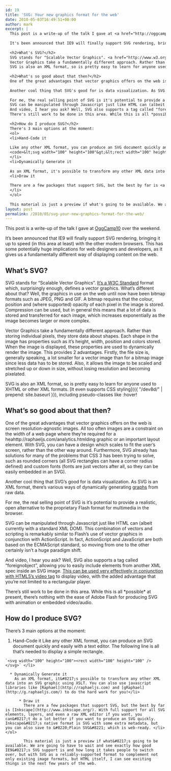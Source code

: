 ```yaml
---
id: 19
title: 'SVG: Your new graphics format for the web'
date: 2010-05-03T16:49:51+00:00
author: mark
excerpt: |
  This post is a write-up of the talk I gave at <a href="http://oggcamp.org">OggCamp10</a> over the weekend.
  
  It's been announced that IE9 will finally support SVG rendering, bringing it up to speed (in this area at least) with the other modern browsers. This has some potentially huge implications for web designers and developers, as it gives us a fundamentally different way of displaying content on the web.
  
  <h2>What's SVG?</h2>
  SVG stands for "Scalable Vector Graphics". <a href="http://www.w3.org/Graphics/SVG/">It's a W3C Standard</a> format which, surprisingly enough, defines a vector graphics. What's different about that? Well, the graphics in use on the web until now have been bitmap formats such as JPEG, PNG and GIF. A bitmap requires that the colour, position and (where supported) opacity of each pixel in the image is stored. Compression can be used, but in general this means that a lot of data is stored and transferred for each image, which increases exponentially as the image becomes larger or more complex.
  Vector Graphics take a fundamentally different approach. Rather than storing individual pixels, they store data about shapes. Each shape in the image has properties such as it's height, width, position and colors stored. When the image is displayed, these properties are used to dynamically render the image. This provides 2 advantages. Firstly, the file size is, generally speaking, a lot smaller for a vector image than for a bitmap image since less data has to be stored. Also, it allows the image to be scaled and stretched up or down in size, without losing resolution and becoming pixelated.
  SVG is also an XML format, so is pretty easy to learn for anyone used to XHTML or other XML formats. <a href="{{ "/dev8d/" | prepend: site.baseurl }}">It even supports CSS styling</a>, including pseudo-classes like :hover!
  
  <h2>What's so good about that then?</h2>
  One of the great advantages that vector graphics offers on the web is screen resolution-agnostic images. All too often images are a constraint on the width of a web page where they're required for a heahttp://raphaeljs.com/analytics.htmlding graphic or an important layout element. With SVG, you can have a design which scales to fit the user's screen, rather than the other way around. Furthermore, SVG already has solutions for many of the problems that CSS 3 has been trying to solve, such as rounded corners (all SVG rectangles can have a corner radius defined) and custom fonts (fonts are just vectors after all, so they can be easily embedded in an SVG).
  
  Another cool thing that SVG's good for is data visualization. As SVG is an XML format, there's various ways of dynamically generating <a href="http://raphaeljs.com/pie.html">graphs</a> from raw data.
  
  For me, the real selling point of SVG is it's potential to provide a realistic, open alternative to the proprietary Flash format for multimedia in the browser.
  SVG can be manipulated through Javascript just like HTML can (albeit currently with a standard XML DOM). This combination of vectors and scripting is remarkably similar to Flash's use of vector graphics in conjunction with ActionScript. In fact, ActionScript and JavaScript are both based on the ECMAScript standard, so moving from one to the other certainly isn't a huge paradigm shift.
  And video, I hear you ask? Well, SVG also supports a tag called "foreignobject", allowing you to easily include elements from another XML spec inside an SVG image. <a href="http://people.mozilla.com/~prouget/demos/round/index.xhtml">This can be used very effectively in conjunction with HTML5's video tag</a> to display video, with the added advantage that you're not limited to a rectangular player.
  There's still work to be done in this area. While this is all *possible* at present, there's nothing with the ease of Adobe Flash for producing SVG with animation or embedded video/audio.
  
  <h2>How do I produce SVG?</h2>
  There's 3 main options at the moment:
  <ol>
  <li>Hand-Code it
  
  Like any other XML format, you can produce an SVG document quickly and easily with a text editor. The following line is all that's needed to display a simple rectangle.
  <code>&lt;svg width="100" height="100"&gt;&lt;rect width="100" height="100" /&gt;&lt;/svg&gt;</code>
  </li>
  <li>Dynamically Generate it
  
  As an XML format, it's possible to transform any other XML data into an SVG graphic using XSLT. You can also use javascript libraries like <a href="http://raphaeljs.com">Raphael</a> and <a href="http://g.raphaeljs.com/">gRaphael</a> to do the hard work for you!</li>
  <li>Draw it
  
  There are a few packages that support SVG, but the best by far is <a href="http://www.inkscape.org/">Inkscape</a>. With full support for all SVG elements, layers, and even a raw XML editor if you want, you can't do a lot better if you want to produce an SVG quickly. Inkscape's native format is SVG with some extra metadata, but you can also save to "Plain SVG" which is web-ready.
  </li>
  </ol>
  
  This material is just a preview if what's going to be available. We are going to have to wait and see exactly how good IE9's SVG support is and how long it takes people to switch over, but with SVG as a reliably-supported format to complement not only existing image formats, but HTML itself, I can see exciting things in the next few years of the web.
layout: post
permalink: /2010/05/svg-your-new-graphics-format-for-the-web/
---
```

This post is a write-up of the talk I gave at [OggCamp10](http://oggcamp.org) over the weekend.

It&#8217;s been announced that IE9 will finally support SVG rendering, bringing it up to speed (in this area at least) with the other modern browsers. This has some potentially huge implications for web designers and developers, as it gives us a fundamentally different way of displaying content on the web.

## What&#8217;s SVG?

SVG stands for &#8220;Scalable Vector Graphics&#8221;. [It&#8217;s a W3C Standard](http://www.w3.org/Graphics/SVG/) format which, surprisingly enough, defines a vector graphics. What&#8217;s different about that? Well, the graphics in use on the web until now have been bitmap formats such as JPEG, PNG and GIF. A bitmap requires that the colour, position and (where supported) opacity of each pixel in the image is stored. Compression can be used, but in general this means that a lot of data is stored and transferred for each image, which increases exponentially as the image becomes larger or more complex.
  
Vector Graphics take a fundamentally different approach. Rather than storing individual pixels, they store data about shapes. Each shape in the image has properties such as it&#8217;s height, width, position and colors stored. When the image is displayed, these properties are used to dynamically render the image. This provides 2 advantages. Firstly, the file size is, generally speaking, a lot smaller for a vector image than for a bitmap image since less data has to be stored. Also, it allows the image to be scaled and stretched up or down in size, without losing resolution and becoming pixelated.
  
SVG is also an XML format, so is pretty easy to learn for anyone used to XHTML or other XML formats. [It even supports CSS styling]({{ "/dev8d/" | prepend: site.baseurl }}), including pseudo-classes like :hover!

## What&#8217;s so good about that then?

One of the great advantages that vector graphics offers on the web is screen resolution-agnostic images. All too often images are a constraint on the width of a web page where they&#8217;re required for a heahttp://raphaeljs.com/analytics.htmlding graphic or an important layout element. With SVG, you can have a design which scales to fit the user&#8217;s screen, rather than the other way around. Furthermore, SVG already has solutions for many of the problems that CSS 3 has been trying to solve, such as rounded corners (all SVG rectangles can have a corner radius defined) and custom fonts (fonts are just vectors after all, so they can be easily embedded in an SVG).

Another cool thing that SVG&#8217;s good for is data visualization. As SVG is an XML format, there&#8217;s various ways of dynamically generating [graphs](http://raphaeljs.com/pie.html) from raw data.

For me, the real selling point of SVG is it&#8217;s potential to provide a realistic, open alternative to the proprietary Flash format for multimedia in the browser.
  
SVG can be manipulated through Javascript just like HTML can (albeit currently with a standard XML DOM). This combination of vectors and scripting is remarkably similar to Flash&#8217;s use of vector graphics in conjunction with ActionScript. In fact, ActionScript and JavaScript are both based on the ECMAScript standard, so moving from one to the other certainly isn&#8217;t a huge paradigm shift.
  
And video, I hear you ask? Well, SVG also supports a tag called &#8220;foreignobject&#8221;, allowing you to easily include elements from another XML spec inside an SVG image. [This can be used very effectively in conjunction with HTML5&#8217;s video tag](http://people.mozilla.com/~prouget/demos/round/index.xhtml) to display video, with the added advantage that you&#8217;re not limited to a rectangular player.
  
There&#8217;s still work to be done in this area. While this is all \*possible\* at present, there&#8217;s nothing with the ease of Adobe Flash for producing SVG with animation or embedded video/audio.

## How do I produce SVG?

There&#8217;s 3 main options at the moment:

  1. Hand-Code it 
    Like any other XML format, you can produce an SVG document quickly and easily with a text editor. The following line is all that&#8217;s needed to display a simple rectangle.
  
    `<svg width="100" height="100"><rect width="100" height="100" /></svg>` </li> 
    
      * Dynamically Generate it 
        As an XML format, it&#8217;s possible to transform any other XML data into an SVG graphic using XSLT. You can also use javascript libraries like [Raphael](http://raphaeljs.com) and [gRaphael](http://g.raphaeljs.com/) to do the hard work for you!</li> 
        
          * Draw it 
            There are a few packages that support SVG, but the best by far is [Inkscape](http://www.inkscape.org/). With full support for all SVG elements, layers, and even a raw XML editor if you want, you can&#8217;t do a lot better if you want to produce an SVG quickly. Inkscape&#8217;s native format is SVG with some extra metadata, but you can also save to &#8220;Plain SVG&#8221; which is web-ready. </li> </ol> 
            
            This material is just a preview if what&#8217;s going to be available. We are going to have to wait and see exactly how good IE9&#8217;s SVG support is and how long it takes people to switch over, but with SVG as a reliably-supported format to complement not only existing image formats, but HTML itself, I can see exciting things in the next few years of the web.
